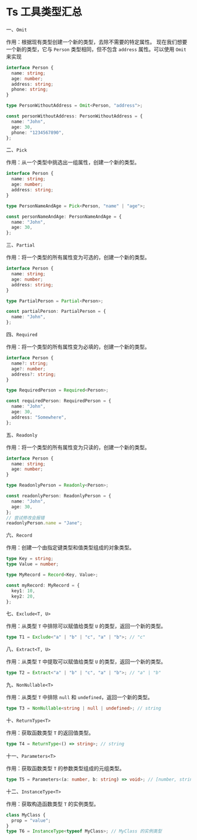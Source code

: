 # Ts 工具类型汇总

一、`Omit`

作用：根据现有类型创建一个新的类型，去除不需要的特定属性。
现在我们想要一个新的类型，它与 `Person` 类型相同，但不包含 `address` 属性。可以使用 `Omit` 来实现

```typescript
interface Person {
  name: string;
  age: number;
  address: string;
  phone: string;
}

type PersonWithoutAddress = Omit<Person, "address">;

const personWithoutAddress: PersonWithoutAddress = {
  name: "John",
  age: 30,
  phone: "1234567890",
};
```

二、`Pick`

作用：从一个类型中挑选出一组属性，创建一个新的类型。

```typescript
interface Person {
  name: string;
  age: number;
  address: string;
}

type PersonNameAndAge = Pick<Person, "name" | "age">;

const personNameAndAge: PersonNameAndAge = {
  name: "John",
  age: 30,
};
```

三、`Partial`

作用：将一个类型的所有属性变为可选的，创建一个新的类型。

```typescript
interface Person {
  name: string;
  age: number;
  address: string;
}

type PartialPerson = Partial<Person>;

const partialPerson: PartialPerson = {
  name: "John",
};
```

四、`Required`

作用：将一个类型的所有属性变为必填的，创建一个新的类型。

```typescript
interface Person {
  name?: string;
  age?: number;
  address?: string;
}

type RequiredPerson = Required<Person>;

const requiredPerson: RequiredPerson = {
  name: "John",
  age: 30,
  address: "Somewhere",
};
```

五、`Readonly`

作用：将一个类型的所有属性变为只读的，创建一个新的类型。

```typescript
interface Person {
  name: string;
  age: number;
}

type ReadonlyPerson = Readonly<Person>;

const readonlyPerson: ReadonlyPerson = {
  name: "John",
  age: 30,
};
// 尝试修改会报错
readonlyPerson.name = "Jane";
```

六、`Record`

作用：创建一个由指定键类型和值类型组成的对象类型。

```typescript
type Key = string;
type Value = number;

type MyRecord = Record<Key, Value>;

const myRecord: MyRecord = {
  key1: 10,
  key2: 20,
};
```

七、`Exclude<T, U>`

作用：从类型 `T` 中排除可以赋值给类型 `U` 的类型，返回一个新的类型。

```typescript
type T1 = Exclude<"a" | "b" | "c", "a" | "b">; // "c"
```

八、`Extract<T, U>`

作用：从类型 `T` 中提取可以赋值给类型 `U` 的类型，返回一个新的类型。

```typescript
type T2 = Extract<"a" | "b" | "c", "a" | "b">; // "a" | "b"
```

九、`NonNullable<T>`

作用：从类型 `T` 中排除 `null` 和 `undefined`，返回一个新的类型。

```typescript
type T3 = NonNullable<string | null | undefined>; // string
```

十、`ReturnType<T>`

作用：获取函数类型 `T` 的返回值类型。

```typescript
type T4 = ReturnType<() => string>; // string
```

十一、`Parameters<T>`

作用：获取函数类型 `T` 的参数类型组成的元组类型。

```typescript
type T5 = Parameters<(a: number, b: string) => void>; // [number, string]
```

十二、`InstanceType<T>`

作用：获取构造函数类型 `T` 的实例类型。

```typescript
class MyClass {
  prop = "value";
}
type T6 = InstanceType<typeof MyClass>; // MyClass 的实例类型
```
